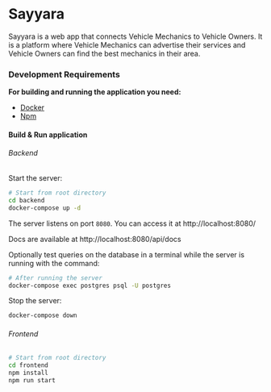 # Sayyara

Sayyara is a web app that connects Vehicle Mechanics to Vehicle Owners. 
It is a platform where Vehicle Mechanics can advertise their services and Vehicle Owners can find the best mechanics in their area.


### Development Requirements

**For building and running the application you need:**
- [Docker](https://www.docker.com/products/docker-desktop/)
- [Npm](https://nodejs.org/en/download/)

#### Build & Run application
###### Backend

Start the server:
```bash
# Start from root directory
cd backend
docker-compose up -d
```
The server listens on port `8080`. You can access it at http://localhost:8080/<endpoint-here>

Docs are available at http://localhost:8080/api/docs


Optionally test queries on the database in a terminal while the server is running with the command: 
```bash
# After running the server
docker-compose exec postgres psql -U postgres
```

Stop the server:
```bash
docker-compose down
```

###### Frontend
```bash
# Start from root directory
cd frontend
npm install
npm run start
```

